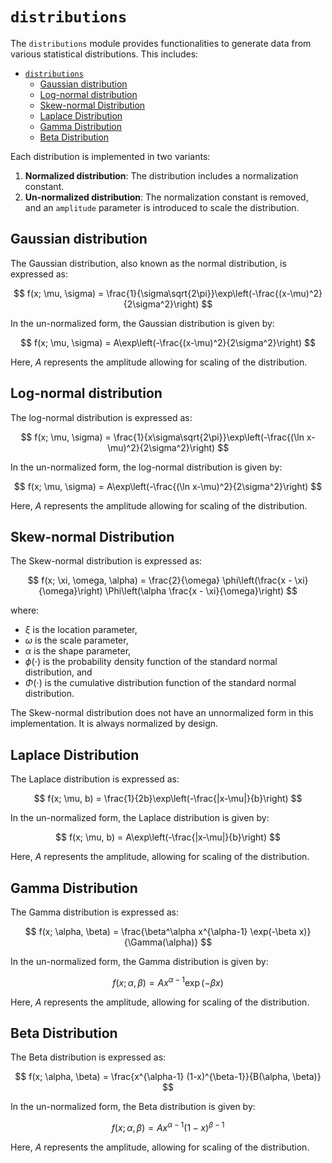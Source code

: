 # `distributions`

The `distributions` module provides functionalities to generate data from various statistical distributions. This
includes:

- [`distributions`](#distributions)
  - [Gaussian distribution](#gaussian-distribution)
  - [Log-normal distribution](#log-normal-distribution)
  - [Skew-normal Distribution](#skew-normal-distribution)
  - [Laplace Distribution](#laplace-distribution)
  - [Gamma Distribution](#gamma-distribution)
  - [Beta Distribution](#beta-distribution)

Each distribution is implemented in two variants:

1. **Normalized distribution**: The distribution includes a normalization constant.
2. **Un-normalized distribution**: The normalization constant is removed, and an `amplitude` parameter is introduced to
   scale the distribution.

## Gaussian distribution

The Gaussian distribution, also known as the normal distribution, is expressed as:

$$
f(x; \mu, \sigma) = \frac{1}{\sigma\sqrt{2\pi}}\exp\left(-\frac{(x-\mu)^2}{2\sigma^2}\right)
$$

In the un-normalized form, the Gaussian distribution is given by:

$$
f(x; \mu, \sigma) = A\exp\left(-\frac{(x-\mu)^2}{2\sigma^2}\right)
$$

Here, $A$ represents the amplitude allowing for scaling of the distribution.

## Log-normal distribution

The log-normal distribution is expressed as:

$$
f(x; \mu, \sigma) = \frac{1}{x\sigma\sqrt{2\pi}}\exp\left(-\frac{(\ln x-\mu)^2}{2\sigma^2}\right)
$$

In the un-normalized form, the log-normal distribution is given by:

$$
f(x; \mu, \sigma) = A\exp\left(-\frac{(\ln x-\mu)^2}{2\sigma^2}\right)
$$

Here, $A$ represents the amplitude allowing for scaling of the distribution.

## Skew-normal Distribution

The Skew-normal distribution is expressed as:

$$
f(x; \xi, \omega, \alpha) = \frac{2}{\omega} \phi\left(\frac{x - \xi}{\omega}\right) \Phi\left(\alpha \frac{x -
\xi}{\omega}\right)
$$

where:

- $\xi$ is the location parameter,
- $\omega$ is the scale parameter,
- $\alpha$ is the shape parameter,
- $\phi(\cdot)$ is the probability density function of the standard normal distribution, and
- $\Phi(\cdot)$ is the cumulative distribution function of the standard normal distribution.

The Skew-normal distribution does not have an unnormalized form in this implementation. It is always normalized by
design.

## Laplace Distribution

The Laplace distribution is expressed as:

$$
f(x; \mu, b) = \frac{1}{2b}\exp\left(-\frac{|x-\mu|}{b}\right)
$$

In the un-normalized form, the Laplace distribution is given by:

$$
f(x; \mu, b) = A\exp\left(-\frac{|x-\mu|}{b}\right)
$$

Here, $A$ represents the amplitude, allowing for scaling of the distribution.

## Gamma Distribution

The Gamma distribution is expressed as:

$$
f(x; \alpha, \beta) = \frac{\beta^\alpha x^{\alpha-1} \exp(-\beta x)}{\Gamma(\alpha)}
$$

In the un-normalized form, the Gamma distribution is given by:

$$
f(x; \alpha, \beta) = A x^{\alpha-1} \exp(-\beta x)
$$

Here, $A$ represents the amplitude, allowing for scaling of the distribution.

## Beta Distribution

The Beta distribution is expressed as:

$$
f(x; \alpha, \beta) = \frac{x^{\alpha-1} (1-x)^{\beta-1}}{B(\alpha, \beta)}
$$

In the un-normalized form, the Beta distribution is given by:

$$
f(x; \alpha, \beta) = A x^{\alpha-1} (1-x)^{\beta-1}
$$

Here, $A$ represents the amplitude, allowing for scaling of the distribution.
